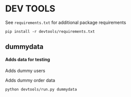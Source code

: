 # DEV TOOLS

See `requirements.txt` for additional package requirements

`pip install -r devtools/requirements.txt`

## dummydata
#### Adds data for testing
Adds dummy users

Adds dummy order data

`python devtools/run.py dummydata`
